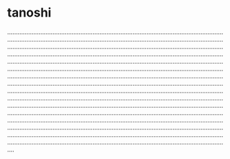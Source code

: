 # tanoshi

....................................................................................................................................................................................................................................................................................................................................................................................................................................................................................................................................................................................................................................................................................................................................................................................................................................................................................................................................................................................................................................................................................................................................................................................................................................................................................................................................................................................................................................................................................................................................................................................................................................................................................................................................................................................................................................................................................................................................................................................................................................................................